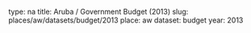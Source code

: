 type: na
title: Aruba / Government Budget (2013)
slug: places/aw/datasets/budget/2013
place: aw
dataset: budget
year: 2013
